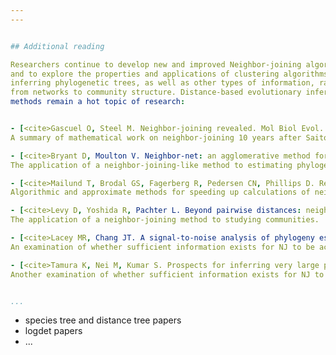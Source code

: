 ```yaml
---
---


## Additional reading

Researchers continue to develop new and improved Neighbor-joining algorithms,
and to explore the properties and applications of clustering algorithms for 
inferring phylogenetic trees, as well as other types of information, ranging
from networks to community structure. Distance-based evolutionary inference
methods remain a hot topic of research:


- [<cite>Gascuel O, Steel M. Neighbor-joining revealed. Mol Biol Evol. 2006 Nov;23(11):1997-2000. doi: 10.1093/molbev/msl072. Epub 2006 Jul 28. PMID: 16877499.</cite>](https://pubmed.ncbi.nlm.nih.gov/16877499/)
A summary of mathematical work on neighbor-joining 10 years after Saitou and Nei.

- [<cite>Bryant D, Moulton V. Neighbor-net: an agglomerative method for the construction of phylogenetic networks. Mol Biol Evol. 2004 Feb;21(2):255-65. doi: 10.1093/molbev/msh018. Epub 2003 Dec 5. PMID: 14660700.</cite>](https://pubmed.ncbi.nlm.nih.gov/14660700/)
The application of a neighbor-joining-like method to estimating phylogenetic networks.

- [<cite>Mailund T, Brodal GS, Fagerberg R, Pedersen CN, Phillips D. Recrafting the neighbor-joining method. BMC Bioinformatics. 2006 Jan 19;7:29. doi: 10.1186/1471-2105-7-29. PMID: 16423304; PMCID: PMC3271233.</cite>](https://pubmed.ncbi.nlm.nih.gov/16423304/)
Algorithmic and approximate methods for speeding up calculations of neighbor-joining tree inference.

- [<cite>Levy D, Yoshida R, Pachter L. Beyond pairwise distances: neighbor-joining with phylogenetic diversity estimates. Mol Biol Evol. 2006 Mar;23(3):491-8. doi: 10.1093/molbev/msj059. Epub 2005 Nov 9. PMID: 16280538.</cite>](https://pubmed.ncbi.nlm.nih.gov/17381342/)
The application of a neighbor-joining method to studying communities.

- [<cite>Lacey MR, Chang JT. A signal-to-noise analysis of phylogeny estimation by neighbor-joining: Insufficiency of polynomial length sequences. Math Biosci. 2006 Feb;199(2):188-215. doi: 10.1016/j.mbs.2005.11.003. Epub 2006 Jan 18. PMID: 16412478.</cite>](https://pubmed.ncbi.nlm.nih.gov/16412478/)
An examination of whether sufficient information exists for NJ to be accurate for large datasets.

- [<cite>Tamura K, Nei M, Kumar S. Prospects for inferring very large phylogenies by using the neighbor-joining method. Proc Natl Acad Sci U S A. 2004 Jul 27;101(30):11030-5. doi: 10.1073/pnas.0404206101. Epub 2004 Jul 16. PMID: 15258291; PMCID: PMC491989.</cite>](https://pubmed.ncbi.nlm.nih.gov/15258291/)
Another examination of whether sufficient information exists for NJ to be accurate for large datasets.


...
```


- species tree and distance tree papers
- logdet papers
- ...